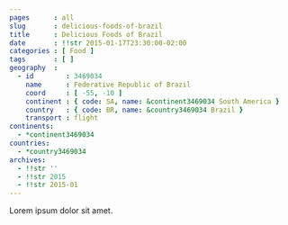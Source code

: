 ```yaml
---
pages      : all
slug       : delicious-foods-of-brazil
title      : Delicious Foods of Brazil
date       : !!str 2015-01-17T23:30:00-02:00
categories : [ Food ]
tags       : [ ]
geography  :
  - id        : 3469034
    name      : Federative Republic of Brazil
    coord     : [ -55, -10 ]
    continent : { code: SA, name: &continent3469034 South America }
    country   : { code: BR, name: &country3469034 Brazil }
    transport : flight
continents:
  - *continent3469034
countries:
  - *country3469034
archives:
  - !!str ''
  - !!str 2015
  - !!str 2015-01
---
```


Lorem ipsum dolor sit amet.